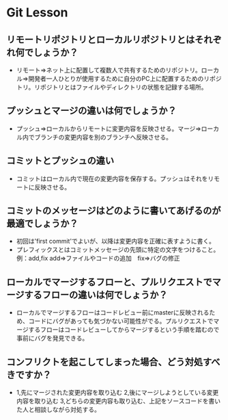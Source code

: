 # Git Lesson

## リモートリポジトリとローカルリポジトリとはそれぞれ何でしょうか？

- リモート⇒ネット上に配置して複数人で共有するためのリポジトリ。ローカル⇒開発者一人ひとりが使用するために自分のPC上に配置するためのリポジトリ。リポジトリとはファイルやディレクトリの状態を記録する場所。

## プッシュとマージの違いは何でしょうか？

- プッシュ⇒ローカルからリモートに変更内容を反映させる。マージ⇒ローカル内でブランチの変更内容を別のブランチへ反映させる。

## コミットとプッシュの違い

- コミットはローカル内で現在の変更内容を保存する。プッシュはそれをリモートに反映させる。

## コミットのメッセージはどのように書いてあげるのが最適でしょうか？

- 初回は'first commit'でよいが、以降は変更内容を正確に表すように書く。
- プレフィックスとはコミットメッセージの先頭に特定の文字をつけること。例：add,fix
add⇒ファイルやコードの追加　fix⇒バグの修正

## ローカルでマージするフローと、プルリクエストでマージするフローの違いは何でしょうか？

- ローカルでマージするフローはコードレビュー前にmasterに反映されるため、コードにバグがあっても気づかない可能性がでる。プルリクエストでマージするフローはコードレビューしてからマージするという手順を踏むので事前にバグを発見できる。

## コンフリクトを起こしてしまった場合、どう対処すべきですか？

- 1,先にマージされた変更内容を取り込む 2,後にマージしようとしている変更内容を取り込む 3,どちらの変更内容も取り込む、上記をソースコードを書いた人と相談しながら対処する。